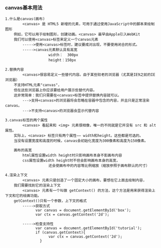### canvas基本用法
	1.什么是canvas(画布)
			<canvas> 是 HTML5 新增的元素，可用于通过使用JavaScript中的脚本来绘制图形
		例如，它可以用于绘制图形，创建动画。<canvas> 最早由Apple引入WebKit
		我们可以使用<canvas>标签来定义一个canvas元素
			----->使用<canvas>标签时，建议要成对出现，不要使用闭合的形式。
			----->canvas元素默认具有高宽
						width：  300px
						height：150px
		
	2.替换内容
			<canvas>很容易定义一些替代内容。由于某些较老的浏览器（尤其是IE9之前的IE浏览器）
		不支持HTML元素"canvas"，
		但在这些浏览器上你应该要给用户展示些替代内容。
		这非常简单：我们只需要在<canvas>标签中提供替换内容就可以。
			--->支持<canvas>的浏览器将会忽略在容器中包含的内容，并且只是正常渲染canvas。
			--->不支持<canvas>的浏览器会显示代替内容
			
	3.canvas标签的两个属性
			<canvas> 看起来和 <img> 元素很相像，唯一的不同就是它并没有 src 和 alt 属性。
		实际上，<canvas> 标签只有两个属性—— width和height。这些都是可选的。
		当没有设置宽度和高度的时候，canvas会初始化宽度为300像素和高度为150像素。
		
		画布的高宽
			html属性设置width height时只影响画布本身不影画布内容
			css属性设置width height时不但会影响画布本身的高宽，
						还会使画布中的内容等比例缩放（缩放参照于画布默认的尺寸）
		
	4.渲染上下文
			<canvas> 元素只是创造了一个固定大小的画布，要想在它上面去绘制内容，
		我们需要找到它的渲染上下文
			<canvas> 元素有一个叫做 getContext() 的方法，这个方法是用来获得渲染上下文和它的绘画功能。
		getContext()只有一个参数，上下文的格式
			----->获取方式
				  var canvas = document.getElementById('box');
				  var ctx = canvas.getContext('2d');
				  
			----->检查支持性
				  var canvas = document.getElementById('tutorial');
				  if (canvas.getContext){
						var ctx = canvas.getContext('2d');
					} 
					
	
		